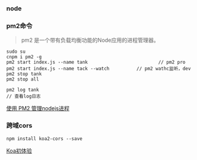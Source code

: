 ### node



### pm2命令

> pm2 是一个带有负载均衡功能的Node应用的进程管理器。

```
sudo su
cnpm i pm2 -g
pm2 start index.js --name tank							// pm2 pro
pm2 start index.js --name tack --watch 			// pm2 wathc监听，dev
pm2 stop tank
pm2 stop all

pm2 log tank																// 查看log日志
```

[使用 PM2 管理nodejs进程](https://www.cnblogs.com/liusixin/p/7007340.html)



### 跨域cors

```
npm install koa2-cors --save

```

[Koa初体验](https://www.cnblogs.com/chanwahfung/p/11415675.html)



